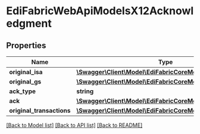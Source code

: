 # EdiFabricWebApiModelsX12Acknowledgment

## Properties
Name | Type | Description | Notes
------------ | ------------- | ------------- | -------------
**original_isa** | [**\Swagger\Client\Model\EdiFabricCoreModelEdiX12ISA**](EdiFabricCoreModelEdiX12ISA.md) |  | [optional] 
**original_gs** | [**\Swagger\Client\Model\EdiFabricCoreModelEdiX12GS**](EdiFabricCoreModelEdiX12GS.md) |  | [optional] 
**ack_type** | **string** |  | [optional] 
**ack** | [**\Swagger\Client\Model\EdiFabricCoreModelEdiEdiMessage**](EdiFabricCoreModelEdiEdiMessage.md) |  | [optional] 
**original_transactions** | [**\Swagger\Client\Model\EdiFabricCoreModelEdiEdiMessage[]**](EdiFabricCoreModelEdiEdiMessage.md) |  | [optional] 

[[Back to Model list]](../README.md#documentation-for-models) [[Back to API list]](../README.md#documentation-for-api-endpoints) [[Back to README]](../README.md)


